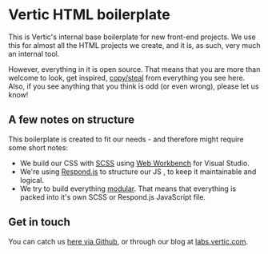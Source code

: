 Vertic HTML boilerplate
=======================

This is Vertic's internal base boilerplate for new front-end projects. We use this for almost all the HTML projects we create, and it is, as such, very much an internal tool.

However, everything in it is open source. That means that you are more than welcome to look, get inspired, [copy/steal](http://en.wikiquote.org/wiki/Pablo_Picasso#Unsourced) from everything you see here. Also, if you see anything that you think is odd (or even wrong), please let us know!

A few notes on structure
------------------------

This boilerplate is created to fit our needs - and therefore might require some short notes:

* We build our CSS with [SCSS](http://sass-lang.com/) using [Web Workbench](http://www.mindscapehq.com/products/web-workbench) for Visual Studio.
* We're using [Respond.js](https://github.com/scottjehl/Respond/) to structure our JS , to keep it maintainable and logical.
* We try to build everything [modular](https://github.com/stubbornella/oocss/wiki). That means that everything is packed into it's own SCSS or Respond.js JavaScript file.

Get in touch
------------

You can catch us [here via Github](https://github.com/verticlabs), or through our blog at [labs.vertic.com](http://labs.vertic.com).